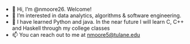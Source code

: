- 👋 Hi, I’m @nmoore26. Welcome!
- 👀 I’m interested in data analytics, algorithms & software engineering. 
- 🌱 I have learned Python and java. In the near future I will learn C, C++ and Haskell through my college classes
- 📫 You can reach out to me at nmoore5@tulane.edu

<!---
nmoore26/nmoore26 is a ✨ special ✨ repository because its `README.md` (this file) appears on your GitHub profile.
You can click the Preview link to take a look at your changes.
--->
